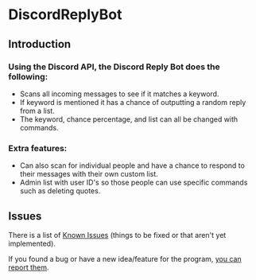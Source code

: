 # DiscordReplyBot

## Introduction

### Using the Discord API, the Discord Reply Bot does the following:
  * Scans all incoming messages to see if it matches a keyword.
  * If keyword is mentioned it has a chance of outputting a random reply from a list. 
  * The keyword, chance percentage, and list can all be changed with commands.

### Extra features:
  * Can also scan for individual people and have a chance to respond to their messages with their own custom list.
  * Admin list with user ID's so those people can use specific commands such as deleting quotes.

## Issues

There is a list of
[Known Issues](https://github.com/Gevoooo/BasicBusinessReport/issues) (things
to be fixed or that aren't yet implemented).

If you found a bug or have a new idea/feature for the program,
[you can report them](https://github.com/Gevoooo/BasicBusinessReport/issues/new).
